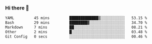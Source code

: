 ### Hi there 👋

<!--
**urzz/urzz** is a ✨ _special_ ✨ repository because its `README.md` (this file) appears on your GitHub profile.

Here are some ideas to get you started:

- 🔭 I’m currently working on ...
- 🌱 I’m currently learning ...
- 👯 I’m looking to collaborate on ...
- 🤔 I’m looking for help with ...
- 💬 Ask me about ...
- 📫 How to reach me: ...
- 😄 Pronouns: ...
- ⚡ Fun fact: ...
-->

<!--START_SECTION:waka-->

```txt
YAML         45 mins         █████████████▒░░░░░░░░░░░   53.15 %
Bash         29 mins         ████████▓░░░░░░░░░░░░░░░░   34.70 %
Markdown     7 mins          ██░░░░░░░░░░░░░░░░░░░░░░░   08.21 %
Other        2 mins          █░░░░░░░░░░░░░░░░░░░░░░░░   03.48 %
Git Config   0 secs          ░░░░░░░░░░░░░░░░░░░░░░░░░   00.46 %
```

<!--END_SECTION:waka-->
